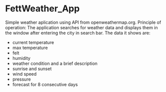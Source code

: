 # FettWeather_App
Simple weather aplication using API from openweathermap.org. 
Principle of operation:
The application searches for weather data and displays them in the window after entering the city in search bar.
The data it shows are:
- current temperature
- max temperature
- felt
- humidity
- weather condition and a brief description
- sunrise and sunset
- wind speed
- pressure
- forecast for 8 consecutive days
